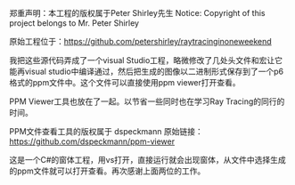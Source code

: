 郑重声明：本工程的版权属于Peter Shirley先生
Notice: Copyright of this project belongs to Mr. Peter Shirley

原始工程位于：https://github.com/petershirley/raytracinginoneweekend

我把这些源代码弄成了一个visual Studio工程，略微修改了几处头文件和宏让它能再visual studio中编译通过，然后把生成的图像以二进制形式保存到了一个p6格式的ppm文件中。这个文件可以直接使用ppm viewer打开查看。

PPM Viewer工具也放在了一起。以节省一些同时也在学习Ray Tracing的同行的时间。

PPM文件查看工具的版权属于 dspeckmann
原始链接：https://github.com/dspeckmann/ppm-viewer

这是一个C#的窗体工程，用vs打开，直接运行就会出现窗体，从文件中选择生成的ppm文件就可以打开查看。再次感谢上面两位的工作。

